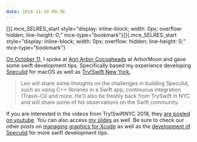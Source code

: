 ```yaml
---
date: 2018-11-19 09:30
---
```

[﻿]{.mce_SELRES_start
style="display: inline-block; width: 0px; overflow: hidden; line-height: 0;"
mce-type="bookmark"}[﻿]{.mce_SELRES_start
style="display: inline-block; width: 0px; overflow: hidden; line-height: 0;"
mce-type="bookmark"}

[On October
11,](https://learningswift.brightdigit.com/speaking-a2-speculid-tryswiftnyc/)
I spoke at [Ann Arbor
Cocoaheads](https://www.meetup.com/A2-CocoaHeads/events/254589885/) at
ArborMoon and gave some swift development tips. Specifically based my
experience developing
[Speculid](https://speculid.com/?utm_source=learning-swift&utm_medium=post)
for macOS as well as [Try!Swift New
York.](https://learningswift.brightdigit.com/swift-thoughts-tryswift-nyc-2018/)

> Leo will share some thoughts on the challenges in building Speculid,
> such as using C++ libraries in a Swift app, continuous integration
> (Travis-Ci) and more. He'll also be freshly back from TrySwift in NYC
> and will share some of his observations on the Swift community.

If you are interested in the videos from Try!SwiftNYC 2018, they [are
posted on
youtube](https://www.youtube.com/playlist?list=PLCl5NM4qD3u8NyOjK0deNu4AQk2hgyhjS).
You can also access [my
slides](https://www.dropbox.com/s/214oa7zo42aul0b/Swift%20Development%20Tips%20with%20Speculid%20and%20Try%21Swift%20NYC%20-%20Slides.zip?dl=0)
as well. Be sure to check our other posts on [managing graphics for
Xcode](https://learningswift.brightdigit.com/category/building-icons-and-image-sets/)
as well as the [development of
Speculid](https://learningswift.brightdigit.com/category/building-speculid/) for
more swift development tips.    